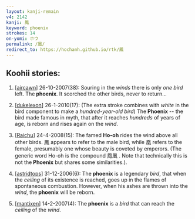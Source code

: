 ```yaml
---
layout: kanji-remain
v4: 2142
kanji: 鳳
keyword: phoenix
strokes: 14
on-yomi: ホウ
permalink: /鳳/
redirect_to: https://hochanh.github.io/rtk/鳳
---
```


## Koohii stories: 

1) [<a href="http://kanji.koohii.com/profile/aircawn">aircawn</a>] 26-10-2007(38): Souring in the <em>winds</em> there is only <em>one bird</em> left. The<strong> phoenix</strong>. It scorched the other birds, never to return...

2) [<a href="http://kanji.koohii.com/profile/dukelexon">dukelexon</a>] 26-1-2010(17): (The extra stroke combines with <em>white</em> in the bird component to make a <em>hundred-year-old bird</em>) The<strong> Phoenix</strong> -- the bird made famous in myth, that after it reaches <em>hundreds</em> of years of age, is reborn and rises again on the <em>wind</em>.

3) [<a href="http://kanji.koohii.com/profile/Raichu">Raichu</a>] 24-4-2008(15): The famed <strong>Ho-oh</strong> rides the wind above all other birds. 鳳 appears to refer to the male bird, while 凰 refers to the female, presumably one whose beauty is coveted by emperors. (The generic word Ho-oh is the compound 鳳凰 . Note that technically this is not the<strong> Phoenix</strong> but shares some similarities.).

4) [<a href="http://kanji.koohii.com/profile/astridtops">astridtops</a>] 31-12-2006(6): The<strong> phoenix</strong> is a legendary <em>bird</em>, that when the <em>ceiling</em> of its existence is reached, goes up in the flames of spontaneous combustion. However, when his ashes are thrown into the <em>wind</em>, the<strong> phoenix</strong> will be reborn.

5) [<a href="http://kanji.koohii.com/profile/mantixen">mantixen</a>] 14-2-2007(4): The<strong> phoenix</strong> is a <em>bird</em> that can reach the <em>ceiling</em> of the <em>wind</em>.

